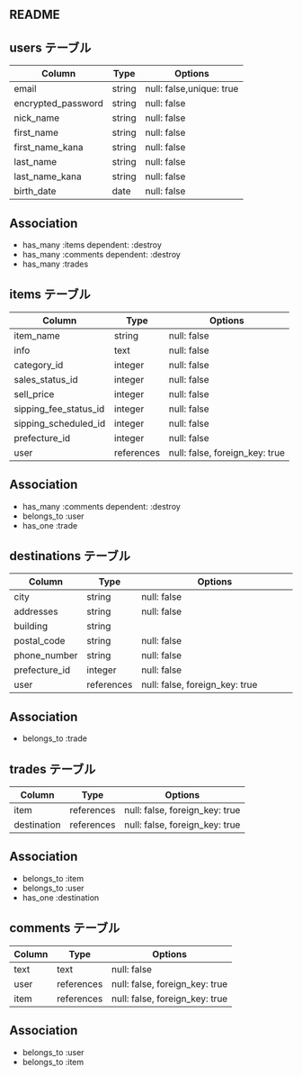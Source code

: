 ## README

## users テーブル
| Column             | Type   | Options                  |
| ------------------ | ------ | ------------------------ |
| email              | string | null: false,unique: true |
| encrypted_password | string | null: false              |
| nick_name          | string | null: false              |
| first_name         | string | null: false              |
| first_name_kana    | string | null: false              |
| last_name          | string | null: false              |
| last_name_kana     | string | null: false              |
| birth_date         | date   | null: false              |

## Association
- has_many :items dependent: :destroy
- has_many :comments dependent: :destroy
- has_many :trades



## items テーブル
| Column                | Type       | Options                        |
| --------------------- | ---------- | ------------------------------ |
| item_name             | string     | null: false                    |
| info                  | text       | null: false                    |
| category_id           | integer    | null: false                    |
| sales_status_id       | integer    | null: false                    |
| sell_price            | integer    | null: false                    |
| sipping_fee_status_id | integer    | null: false                    |
| sipping_scheduled_id  | integer    | null: false                    |
| prefecture_id         | integer    | null: false                    |
| user                  | references | null: false, foreign_key: true |

## Association
- has_many   :comments dependent: :destroy
- belongs_to :user
- has_one    :trade


## destinations テーブル
| Column        | Type       | Options                        |
| --------------| ---------- | ------------------------------ |
| city          | string     | null: false                    |
| addresses     | string     | null: false                    |
| building      | string     |                                |
| postal_code   | string     | null: false                    |
| phone_number  | string     | null: false                    |
| prefecture_id | integer    | null: false　　　　　　　　　　　　|
| user          | references | null: false, foreign_key: true |

## Association
- belongs_to :trade


## trades テーブル
| Column        | Type       | Options                        |
| --------------| ---------- | ------------------------------ |
| item          | references | null: false, foreign_key: true |
| destination   | references | null: false, foreign_key: true |

## Association
- belongs_to :item
- belongs_to :user
- has_one    :destination

## comments テーブル
| Column    | Type       | Options                        |
| --------- | ---------- | ------------------------------ |
| text      | text       | null: false                    |
| user      | references | null: false, foreign_key: true |
| item      | references | null: false, foreign_key: true |

## Association
- belongs_to :user
- belongs_to :item
